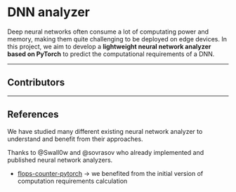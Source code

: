 # DNN analyzer

Deep neural networks often consume a lot of computating power and memory, making them quite challenging to be deployed on edge devices.
In this project, we aim to develop a **lightweight neural network analyzer based on PyTorch** to predict the computational requirements of a DNN.

---

## Contributors

---

## References

We have studied many different existing neural network analyzer to understand and benefit from their approaches.

Thanks to @Swall0w and @sovrasov who already implemented and published neural network analyzers.

* [flops-counter-pytorch](https://github.com/sovrasov/flops-counter.pytorch) -> we benefited from the initial version of computation requirements calculation 
